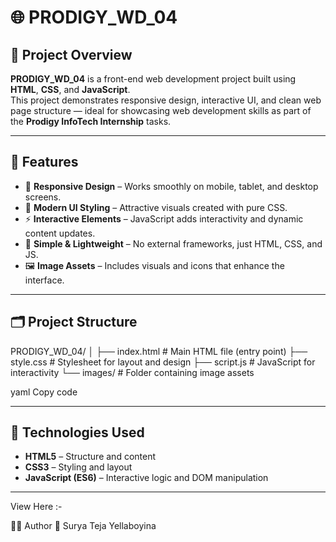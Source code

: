 
# 🌐 PRODIGY_WD_04

## 📖 Project Overview
**PRODIGY_WD_04** is a front-end web development project built using **HTML**, **CSS**, and **JavaScript**.  
This project demonstrates responsive design, interactive UI, and clean web page structure — ideal for showcasing web development skills as part of the **Prodigy InfoTech Internship** tasks.

---

## 🚀 Features
- 📱 **Responsive Design** – Works smoothly on mobile, tablet, and desktop screens.  
- 🎨 **Modern UI Styling** – Attractive visuals created with pure CSS.  
- ⚡ **Interactive Elements** – JavaScript adds interactivity and dynamic content updates.  
- 🧩 **Simple & Lightweight** – No external frameworks, just HTML, CSS, and JS.  
- 🖼️ **Image Assets** – Includes visuals and icons that enhance the interface.  

---

## 🗂️ Project Structure
PRODIGY_WD_04/
│
├── index.html # Main HTML file (entry point)
├── style.css # Stylesheet for layout and design
├── script.js # JavaScript for interactivity
└── images/ # Folder containing image assets

yaml
Copy code

---

## 🧰 Technologies Used
- **HTML5** – Structure and content  
- **CSS3** – Styling and layout  
- **JavaScript (ES6)** – Interactive logic and DOM manipulation  

---

View Here :- 

🧑‍💻 Author
👋 Surya Teja Yellaboyina

